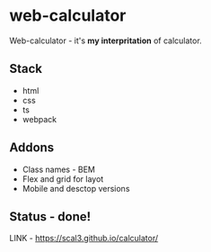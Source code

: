 # web-calculator

Web-calculator - it's __my interpritation__ of calculator.

## Stack
* html
* css
* ts
* webpack

## Addons 
* Class names - BEM
* Flex and grid for layot
* Mobile and desctop versions

## Status - done!

LINK - https://scal3.github.io/calculator/
